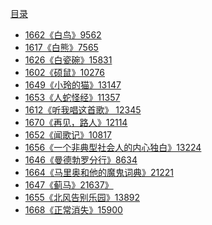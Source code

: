 [目录](./SUMMARY.md)

- [1662《白鸟》9562](./1662.md)
- [1617《白熊》7565](./1617.md)
- [1626《白瓷碗》15831](./1626.md)
- [1602《硕鼠》10276](./1602.md)
- [1649《小玲的猫》13147](./1649.md)
- [1653《人蛇怪经》11357](./1653.md)
- [1612《听我唱这首歌》 12345](./1612.md)
- [1670《再见，路人》12114](./1670.md)
- [1652《闻歌记》10817](./1652.md)
- [1656《一个非典型社会人的内心独白》13224](./1656.md)
- [1646《曼德勃罗分行》8634](./1646.md)
- [1664《马里奥和他的魔鬼词典》21221](./1664.md)
- [1647《蓟马》21637》](./1647.md)
- [1655《北风告别乐园》13892](./1655.md)
- [1668《正常消失》15900](./1668.md)
<!-- - [1608《福音契》14379字](./1608.md)
- [1633《触摸山尖》15312字](./1633.md)
- [1644《乌拉尔公园》9480字](./1644.md) -->